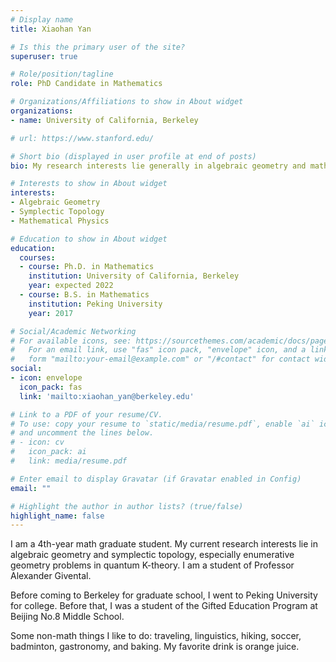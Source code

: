 ```yaml
---
# Display name
title: Xiaohan Yan

# Is this the primary user of the site?
superuser: true

# Role/position/tagline
role: PhD Candidate in Mathematics

# Organizations/Affiliations to show in About widget
organizations:
- name: University of California, Berkeley 

# url: https://www.stanford.edu/

# Short bio (displayed in user profile at end of posts)
bio: My research interests lie generally in algebraic geometry and mathematical physics, especially quantum K-theory.

# Interests to show in About widget
interests:
- Algebraic Geometry
- Symplectic Topology
- Mathematical Physics

# Education to show in About widget
education:
  courses:
  - course: Ph.D. in Mathematics
    institution: University of California, Berkeley
    year: expected 2022
  - course: B.S. in Mathematics
    institution: Peking University
    year: 2017

# Social/Academic Networking
# For available icons, see: https://sourcethemes.com/academic/docs/page-builder/#icons
#   For an email link, use "fas" icon pack, "envelope" icon, and a link in the
#   form "mailto:your-email@example.com" or "/#contact" for contact widget.
social:
- icon: envelope
  icon_pack: fas
  link: 'mailto:xiaohan_yan@berkeley.edu'

# Link to a PDF of your resume/CV.
# To use: copy your resume to `static/media/resume.pdf`, enable `ai` icons in `params.toml`, 
# and uncomment the lines below.
# - icon: cv
#   icon_pack: ai
#   link: media/resume.pdf

# Enter email to display Gravatar (if Gravatar enabled in Config)
email: ""

# Highlight the author in author lists? (true/false)
highlight_name: false
---
```


I am a 4th-year math graduate student. My current research interests lie in algebraic geometry and symplectic topology, especially enumerative geometry problems in quantum K-theory. I am a student of Professor Alexander Givental. 

Before coming to Berkeley for graduate school, I went to Peking University for college. Before that, I was a student of the Gifted Education Program at Beijing No.8 Middle School.

Some non-math things I like to do: traveling, linguistics, hiking, soccer, badminton, gastronomy, and baking. My favorite drink is orange juice. 

<!---
Nelson Bighetti is a professor of artificial intelligence at the Stanford AI Lab. His research interests include distributed robotics, mobile computing and programmable matter. He leads the Robotic Neurobiology group, which develops self-reconfiguring robots, systems of self-organizing robots, and mobile sensor networks.
Lorem ipsum dolor sit amet, consectetur adipiscing elit. Sed neque elit, tristique placerat feugiat ac, facilisis vitae arcu. Proin eget egestas augue. Praesent ut sem nec arcu pellentesque aliquet. Duis dapibus diam vel metus tempus vulputate.
{{< icon name="download" pack="fas" >}} Download my {{< staticref "media/demo_resume.pdf" "newtab" >}}resumé{{< /staticref >}}.
-->
